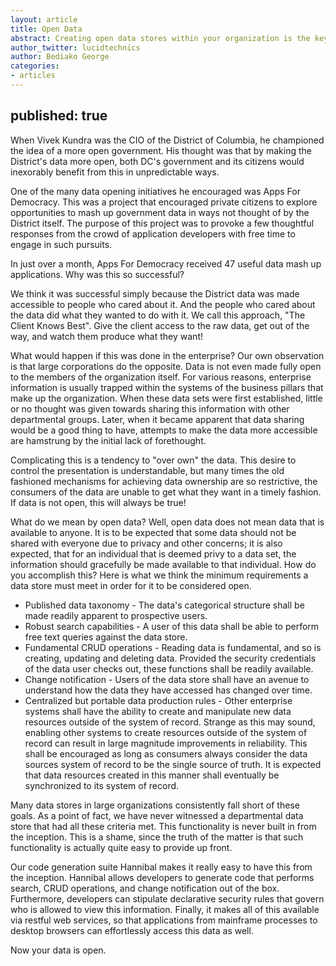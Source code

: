 ```yaml
---
layout: article
title: Open Data
abstract: Creating open data stores within your organization is the key to increasing data discovery and reuse.
author_twitter: lucidtechnics
author: Bediako George
categories:
- articles
---
```


published: true
---

When Vivek Kundra was the CIO of the District of Columbia, he championed the idea of a more open government. His thought was that by making the District's data more open, both DC's government and its citizens would inexorably benefit from this in unpredictable ways.

One of the many data opening initiatives he encouraged was Apps For Democracy. This was a project that encouraged private citizens to explore opportunities to mash up government data in ways not thought of by the District itself. The purpose of this project was to provoke a few thoughtful responses from the crowd of application developers with free time to engage in such pursuits.

In just over a month, Apps For Democracy received 47 useful data mash up applications. Why was this so successful?

We think it was successful simply because the District data was made accessible to people who cared about it. And the people who cared about the data did what they wanted to do with it. We call this approach, "The Client Knows Best". Give the client access to the raw data, get out of the way, and watch them produce what they want!

What would happen if this was done in the enterprise? Our own observation is that large corporations do the opposite. Data is not even made fully open to the members of the organization itself. For various reasons, enterprise information is usually trapped within the systems of the business pillars that make up the organization. When these data sets were first established, little or no thought was given towards sharing this information with other departmental groups. Later, when it became apparent that data sharing would be a good thing to have, attempts to make the data more accessible are hamstrung by the initial lack of forethought.

Complicating this is a tendency to "over own" the data. This desire to control the presentation is understandable, but many times the old fashioned mechanisms for achieving data ownership are so restrictive, the consumers of the data are unable to get what they want in a timely fashion. If data is not open, this will always be true!

What do we mean by open data? Well, open data does not mean data that is available to anyone. It is to be expected that some data should not be shared with everyone due to privacy and other concerns; it is also expected, that for an individual that is deemed privy to a data set, the information should gracefully be made available to that individual. How do you accomplish this? Here is what we think the minimum requirements a data store must meet in order for it to be considered open.

* Published data taxonomy - The data's categorical structure shall be made readily apparent to prospective users.
* Robust search capabilities - A user of this data shall be able to perform free text queries against the data store.
* Fundamental CRUD operations - Reading data is fundamental, and so is creating, updating and deleting data. Provided the security credentials of the data user checks out, these functions shall be readily available.
* Change notification - Users of the data store shall have an avenue to understand how the data they have accessed has changed over time.
* Centralized but portable data production rules - Other enterprise systems shall have the ability to create and manipulate new data resources outside of the system of record. Strange as this may sound, enabling other systems to create resources outside of the system of record can result in large magnitude improvements in reliability. This shall be encouraged as long as consumers always consider the data sources system of record to be the single source of truth. It is expected that data resources created in this manner shall eventually be synchronized to its system of record. 

Many data stores in large organizations consistently fall short of these goals. As a point of fact, we have never witnessed a departmental data store that had all these criteria met. This functionality is never built in from the inception. This is a shame, since the truth of the matter is that such functionality is actually quite easy to provide up front.

Our code generation suite Hannibal makes it really easy to have this from the inception. Hannibal allows developers to generate code that performs search, CRUD operations, and change notification out of the box. Furthermore, developers can stipulate declarative security rules that govern who is allowed to view this information. Finally, it makes all of this available via restful web services, so that applications from mainframe processes to desktop browsers can effortlessly access this data as well.

Now your data is open.